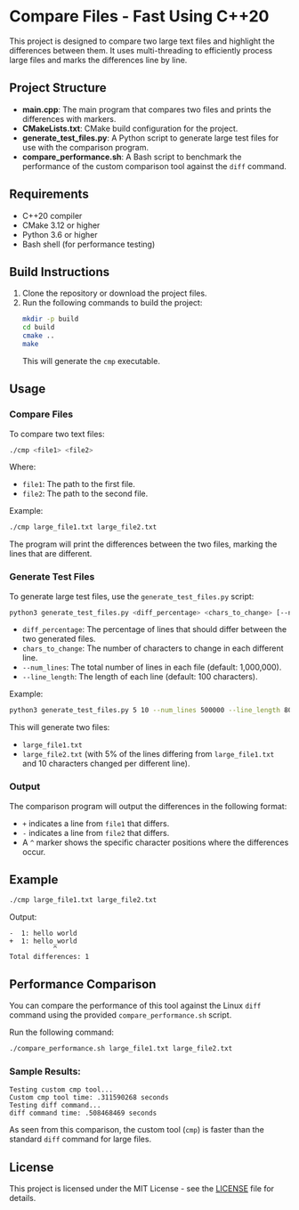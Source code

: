 # Compare Files - Fast Using C++20

This project is designed to compare two large text files and highlight the differences between them. It uses multi-threading to efficiently process large files and marks the differences line by line.

## Project Structure

- **main.cpp**: The main program that compares two files and prints the differences with markers.
- **CMakeLists.txt**: CMake build configuration for the project.
- **generate_test_files.py**: A Python script to generate large test files for use with the comparison program.
- **compare_performance.sh**: A Bash script to benchmark the performance of the custom comparison tool against the `diff` command.

## Requirements

- C++20 compiler
- CMake 3.12 or higher
- Python 3.6 or higher
- Bash shell (for performance testing)

## Build Instructions

1. Clone the repository or download the project files.
2. Run the following commands to build the project:
   ```bash
   mkdir -p build
   cd build
   cmake ..
   make
   ```
   This will generate the `cmp` executable.

## Usage

### Compare Files

To compare two text files:
```bash
./cmp <file1> <file2>
```

Where:
- `file1`: The path to the first file.
- `file2`: The path to the second file.

Example:
```bash
./cmp large_file1.txt large_file2.txt
```

The program will print the differences between the two files, marking the lines that are different.

### Generate Test Files

To generate large test files, use the `generate_test_files.py` script:
```bash
python3 generate_test_files.py <diff_percentage> <chars_to_change> [--num_lines <num_lines>] [--line_length <line_length>]
```

- `diff_percentage`: The percentage of lines that should differ between the two generated files.
- `chars_to_change`: The number of characters to change in each different line.
- `--num_lines`: The total number of lines in each file (default: 1,000,000).
- `--line_length`: The length of each line (default: 100 characters).

Example:
```bash
python3 generate_test_files.py 5 10 --num_lines 500000 --line_length 80
```

This will generate two files:
- `large_file1.txt`
- `large_file2.txt` (with 5% of the lines differing from `large_file1.txt` and 10 characters changed per different line).

### Output

The comparison program will output the differences in the following format:
- `+` indicates a line from `file1` that differs.
- `-` indicates a line from `file2` that differs.
- A `^` marker shows the specific character positions where the differences occur.

## Example

```bash
./cmp large_file1.txt large_file2.txt
```

Output:
```
-  1: hello world
+  1: hello_world
           ^
Total differences: 1
```

## Performance Comparison

You can compare the performance of this tool against the Linux `diff` command using the provided `compare_performance.sh` script.

Run the following command:
```bash
./compare_performance.sh large_file1.txt large_file2.txt
```

### Sample Results:

```
Testing custom cmp tool...
Custom cmp tool time: .311590268 seconds
Testing diff command...
diff command time: .508468469 seconds
```

As seen from this comparison, the custom tool (`cmp`) is faster than the standard `diff` command for large files.

## License

This project is licensed under the MIT License - see the [LICENSE](LICENSE) file for details.
